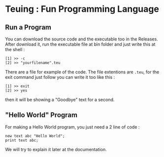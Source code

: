 # Teuing : Fun Programming Language
## Run a Program
You can download the source code and the executable too in the Releases. After download it, run the executable file at bin folder and just write this at the shell : 
```
[1] >> -c
[2] >> "yourfilename".teu
```
There are a file for example of the code. The file extentions are `.teu`, for the exit command just follow you can write it too like this : 
```
[1] >> exit
[2] >> yes
```
then it will be showing a "Goodbye" text for a second.
## "Hello World" Program
For making a Hello World program, you just need a 2 line of code : 
```
new text abc "Hello World";
print text abc;
```
We will try to explain it later at the documentation.